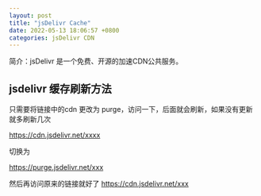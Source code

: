 ```yaml
---
layout: post
title: "jsDelivr Cache"
date: 2022-05-13 18:06:57 +0800
categories: jsDelivr CDN
---
```


简介：jsDelivr 是一个免费、开源的加速CDN公共服务。

## jsdelivr 缓存刷新方法
只需要将链接中的cdn 更改为 purge，访问一下，后面就会刷新，如果没有更新就多刷新几次

https://cdn.jsdelivr.net/xxxx

切换为

https://purge.jsdelivr.net/xxx

然后再访问原来的链接就好了
https://cdn.jsdelivr.net/xxx